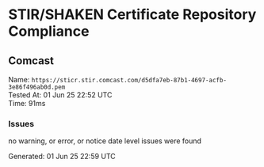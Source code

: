 # STIR/SHAKEN Certificate Repository Compliance

## Comcast

Name: `https://sticr.stir.comcast.com/d5dfa7eb-87b1-4697-acfb-3e86f496ab0d.pem`\
Tested At: 01 Jun 25 22:52 UTC\
Time: 91ms

### Issues

no warning, or error, or notice date level issues were found

Generated: 01 Jun 25 22:59 UTC